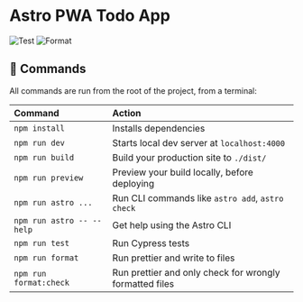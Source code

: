 # Astro PWA Todo App

![Test](https://github.com/jannismilz/astro-pwa-todoapp/actions/workflows/test.yml/badge.svg)
![Format](https://github.com/jannismilz/astro-pwa-todoapp/actions/workflows/format.yml/badge.svg)

## 🧞 Commands

All commands are run from the root of the project, from a terminal:

| Command                   | Action                                                  |
| :------------------------ | :------------------------------------------------------ |
| `npm install`             | Installs dependencies                                   |
| `npm run dev`             | Starts local dev server at `localhost:4000`             |
| `npm run build`           | Build your production site to `./dist/`                 |
| `npm run preview`         | Preview your build locally, before deploying            |
| `npm run astro ...`       | Run CLI commands like `astro add`, `astro check`        |
| `npm run astro -- --help` | Get help using the Astro CLI                            |
| `npm run test`            | Run Cypress tests                                       |
| `npm run format`          | Run prettier and write to files                         |
| `npm run format:check`    | Run prettier and only check for wrongly formatted files |
